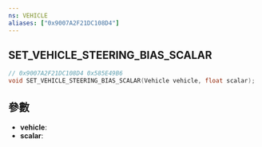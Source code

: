 ```yaml
---
ns: VEHICLE
aliases: ["0x9007A2F21DC108D4"]
---
```

## SET_VEHICLE_STEERING_BIAS_SCALAR

```c
// 0x9007A2F21DC108D4 0x585E49B6
void SET_VEHICLE_STEERING_BIAS_SCALAR(Vehicle vehicle, float scalar);
```

## 參數
* **vehicle**: 
* **scalar**: 

